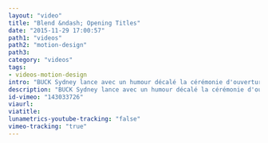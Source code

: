 ```yaml
---
layout: "video"
title: "Blend &ndash; Opening Titles"
date: "2015-11-29 17:00:57"
path1: "videos"
path2: "motion-design"
path3:
category: "videos"
tags:
- videos-motion-design
intro: "BUCK Sydney lance avec un humour décalé la cérémonie d'ouverture du Blend Festival de Vancouver."
description: "BUCK Sydney lance avec un humour décalé la cérémonie d'ouverture du Blend Festival de Vancouver."
id-vimeo: "143033726"
viaurl:
viatitle:
lunametrics-youtube-tracking: "false"
vimeo-tracking: "true"
---
```

